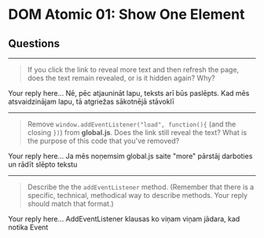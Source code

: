 # DOM Atomic 01: Show One Element

## Questions

---

> If you click the link to reveal more text and then refresh the page, does the text remain revealed, or is it hidden again? Why?

Your reply here...
Nē, pēc atjaunināt lapu, teksts arī būs paslēpts. Kad mēs atsvaidzinājam lapu, tā atgriežas sākotnējā stāvoklī

---

> Remove `window.addEventListener("load", function(){` (and the closing `})`) from **global.js**. Does the link still reveal the text? What is the purpose of this code that you've removed?

Your reply here...
Ja mēs noņemsim global.js saite "more" pārstāj darboties un rādīt slēpto tekstu

---

> Describe the the `addEventListener` method. (Remember that there is a specific, technical, methodical way to describe methods. Your reply should match that format.)

Your reply here...
AddEventListener klausas ko viņam viņam jādara, kad notika Event